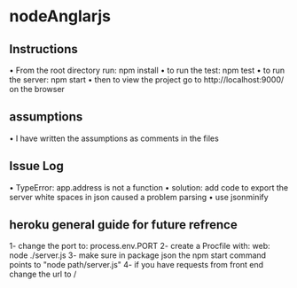 # nodeAnglarjs
## Instructions
•	From the root directory run: npm install
•	to run the test: npm test
•	to run the server: npm start
•	then to view the project go to http://localhost:9000/ on the browser

##  assumptions
•	I have written the assumptions as comments in the files

## Issue Log
•	TypeError: app.address is not a function
•	solution: add code to export the server 
white spaces in json caused a problem parsing
•	use jsonminify

## heroku general guide for future refrence
1- change the port to: process.env.PORT 
2- create a Procfile with: web: node ./server.js 
3- make sure in package json the npm start command points to "node path/server.js" 
4- if you have requests from front end change the url to /

